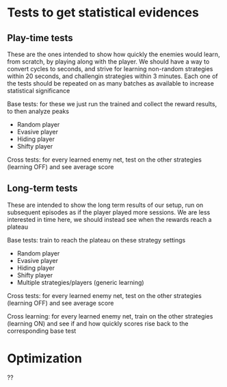 # Tests to get statistical evidences

## Play-time tests
These are the ones intended to show how quickly the enemies would learn, from scratch, by playing along with the player.
We should have a way to convert cycles to seconds, and strive for learning non-random strategies within 20 seconds, and challengin strategies within 3 minutes.
Each one of the tests should be repeated on as many batches as available to increase statistical significance

Base tests: for these we just run the trained and collect the reward results, to then analyze peaks

- Random player
- Evasive player
- Hiding player
- Shifty player

Cross tests: for every learned enemy net, test on the other strategies (learning OFF) and see average score


## Long-term tests
These are intended to show the long term results of our setup, run on subsequent episodes as if the player played more sessions.
We are less interested in time here, we should instead see when the rewards reach a plateau

Base tests: train to reach the plateau on these strategy settings

- Random player
- Evasive player
- Hiding player
- Shifty player
- Multiple strategies/players (generic learning)

Cross tests: for every learned enemy net, test on the other strategies (learning OFF) and see average score

Cross learning: for every learned enemy net, train on the other strategies (learning ON) and see if and how quickly scores rise back to the corresponding base test




# Optimization

??